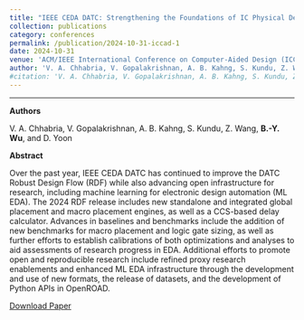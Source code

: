 ```yaml
---
title: "IEEE CEDA DATC: Strengthening the Foundations of IC Physical Design and ML EDA Research"
collection: publications
category: conferences
permalink: /publication/2024-10-31-iccad-1
date: 2024-10-31
venue: 'ACM/IEEE International Conference on Computer-Aided Design (ICCAD)'
author: 'V. A. Chhabria, V. Gopalakrishnan, A. B. Kahng, S. Kundu, Z. Wang, B.-Y. Wu, and D. Yoon'
#citation: 'V. A. Chhabria, V. Gopalakrishnan, A. B. Kahng, S. Kundu, Z. Wang, B.-Y. Wu, and D. Yoon, “IEEE CEDA DATC: Strengthening the Foundations of IC Physical Design and ML EDA Research“, Proc. ICCAD, 2024.'
---
```

****

**Authors**

V. A. Chhabria, V. Gopalakrishnan, A. B. Kahng, S. Kundu, Z. Wang, **B.-Y. Wu**, and D. Yoon

**Abstract**

Over the past year, IEEE CEDA DATC has continued to improve the DATC Robust Design Flow (RDF) while also advancing open infrastructure for research, including machine learning for electronic design automation (ML EDA). The 2024 RDF release includes new standalone and integrated global placement and macro placement engines, as well as a CCS-based delay calculator. Advances in baselines and benchmarks include the addition of new benchmarks for macro placement and logic gate sizing, as well as further efforts to establish calibrations of both optimizations and analyses to aid assessments of research progress in EDA. Additional efforts to promote open and reproducible research include refined proxy research enablements and enhanced ML EDA infrastructure through the development and use of new formats, the release of datasets, and the development of Python APIs in OpenROAD.

[Download Paper](https://vlsicad.ucsd.edu/Publications/Conferences/412/c412.pdf)